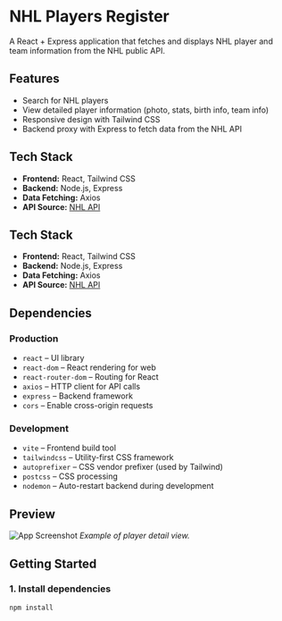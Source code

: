 # NHL Players Register

A React + Express application that fetches and displays NHL player and team information from the NHL public API.

## Features
- Search for NHL players
- View detailed player information (photo, stats, birth info, team info)
- Responsive design with Tailwind CSS
- Backend proxy with Express to fetch data from the NHL API

## Tech Stack
- **Frontend:** React, Tailwind CSS
- **Backend:** Node.js, Express
- **Data Fetching:** Axios
- **API Source:** [NHL API](https://api-web.nhle.com)

## Tech Stack
- **Frontend:** React, Tailwind CSS
- **Backend:** Node.js, Express
- **Data Fetching:** Axios
- **API Source:** [NHL API](https://api-web.nhle.com)

## Dependencies
### Production
- `react` – UI library
- `react-dom` – React rendering for web
- `react-router-dom` – Routing for React
- `axios` – HTTP client for API calls
- `express` – Backend framework
- `cors` – Enable cross-origin requests

### Development
- `vite` – Frontend build tool
- `tailwindcss` – Utility-first CSS framework
- `autoprefixer` – CSS vendor prefixer (used by Tailwind)
- `postcss` – CSS processing
- `nodemon` – Auto-restart backend during development


## Preview
![App Screenshot](./assets/preview.png)
*Example of player detail view.*


## Getting Started

### 1. Install dependencies
```bash
npm install
